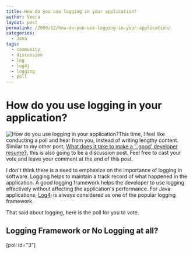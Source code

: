 ```yaml
---
title: How do you use logging in your application?
author: Veera
layout: post
permalink: /2009/12/how-do-you-use-logging-in-your-application/
categories:
  - Java
tags:
  - community
  - discussion
  - log
  - log4j
  - logging
  - poll
---
```

# How do you use logging in your application?

![How do you use logging in your application?][1]This time, I feel like conducting a poll and hear from you, instead of writing lengthy content. Similar to my other post, [What does it take to make a '˜good' developer resume?][2], this is also going to be a discussion post. Feel free to cast your vote and leave your comment at the end of this post.

 [1]: http://i187.photobucket.com/albums/x201/talktoveera/2999130055_8697986e51.jpg "How do you use logging in your application?"
 [2]: http://veerasundar.com/blog/2009/12/what-does-it-take-to-make-a-good-developer-resume/ "How to create a good developer resume"

I don't think there is a need to emphasize on the importance of logging in software. Logging helps to maintain a track record of what happened in the application. A good logging framework helps the developer to use logging effectively without affecting the application's performance. For Java applications, [Log4j][3] is always considered as one of the popular logging framework.

 [3]: http://veerasundar.com/blog/2009/07/log4j-tutorial-adding-log4j-logging-to-your-project/ "Log4j tutorial"

That said about logging, here is the poll for you to vote.

## Logging Framework or No Logging at all?

[poll id="3"]